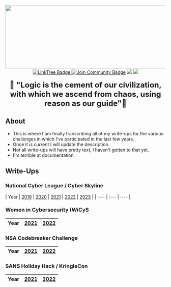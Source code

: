 <div id="header" align="center">
  <img src="https://pbs.twimg.com/profile_banners/1354693430530756608/1651351984/1500x500" height="200" width="750"/>
</div> 
<div align="center">
<a href="https://linktr.ee/Codebender_cate">
    <img src="https://img.shields.io/badge/LinkTree-darkgreen?style=flat&logoColor=Green" alt="LinkTree Badge"/>
  </a>
<a href="https://discord.gg/24GeESzzrx"><img src="https://img.shields.io/discord/733027681184251937.svg?style=flat&label=Join%20Community&color=7289DA" alt="Join Community Badge"/></a>
<a href="https://twitter.com/Codebender_Cate" ><img src="https://img.shields.io/twitter/follow/Codebender_Cate.svg?style=social" /></a>
<a href="https://instagram.com/Codebender.Cate" ><img src="https://img.shields.io/badge/Instagram-white?style=for-the-badge&logo=instagram&logoColor=E4405F&style=social"/></a>
  <br></br>
  <font size="+2">
  <b>🖖 "Logic is the cement of our civilization, with which we ascend from chaos, using reason as our guide"🖖</b>
  </font>
</div>

## About
- This is where I am finally transcribing all of my write-ups for the various challenges in which I've participated in the last few years. 
- Once it is current I will update the description.
- Not all write-ups will have pretty text, I haven't gotten to that yet.
- I'm terrible at documentation.

## Write-Ups
### National Cyber League / Cyber Skyline
| Year | [2019]() | [2020]() | [2021]() | [2022]() | [2023]() |
| :--- | :--- | :--- |
### Women in Cybersecurity (WiCyS
| Year | [2021]() | [2022]() |
| :--- | :--- | :--- |
### NSA Codebreaker Challenge
| Year | [2021](https://github.com/CodebenderCate/Write-Ups/blob/main/files/NSA%20Codebreaker%20Challenge/2021.md) | [2022](https://github.com/CodebenderCate/Write-Ups/blob/main/files/NSA%20Codebreaker%20Challenge/2022.md) |
| :--- | :--- | :--- |
### SANS Holiday Hack / KringleCon
| Year | [2021](https://github.com/CodebenderCate/Write-Ups/tree/main/files/SHH%20Kringlecon/2021) | [2022](https://github.com/CodebenderCate/Write-Ups/tree/main/files/SHH%20Kringlecon/2022) |
| :--- | :--- | :--- |
